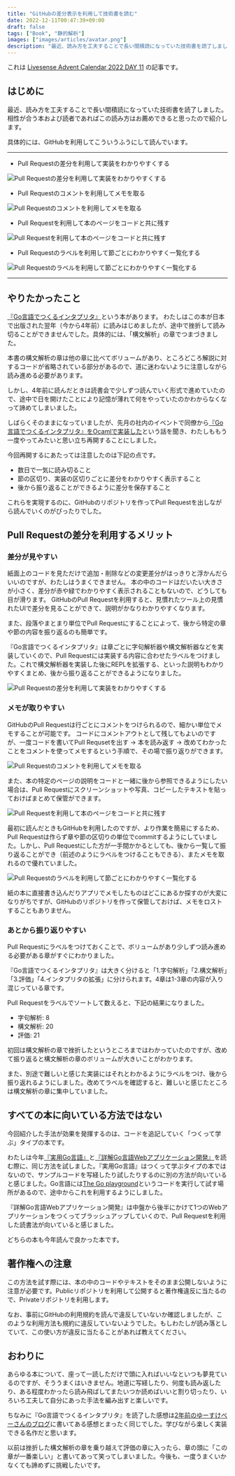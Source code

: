 ```yaml
---
title: "GitHubの差分表示を利用して技術書を読む"
date: 2022-12-11T00:47:39+09:00
draft: false
tags: ["Book", "静的解析"]
images: ["images/articles/avatar.png"]
description: "最近、読み方を工夫することで長い間積読になっていた技術書を読了しました。相性が合う本および読者であればこの読み方はお薦めできると思ったので紹介します。"
---
```


これは [Livesense Advent Calendar 2022 DAY 11](https://adventar.org/calendars/7971) の記事です。
## はじめに

最近、読み方を工夫することで長い間積読になっていた技術書を読了しました。相性が合う本および読者であればこの読み方はお薦めできると思ったので紹介します。

具体的には、GitHubを利用してこういうふうにして読んでいます。

***

- Pull Requestの差分を利用して実装をわかりやすくする

![Pull Requestの差分を利用して実装をわかりやすくする](/images/articles/github_pr_2.png)

- Pull Requestのコメントを利用してメモを取る

![Pull Requestのコメントを利用してメモを取る](/images/articles/github_pr_4.png)

- Pull Requestを利用して本のページをコードと共に残す

![Pull Requestを利用して本のページをコードと共に残す](/images/articles/github_pr_1.png)

- Pull Requestのラベルを利用して節ごとにわかりやすく一覧化する

![Pull Requestのラベルを利用して節ごとにわかりやすく一覧化する](/images/articles/github_pr_3.png)

***

## やりたかったこと

[『Go言語でつくるインタプリタ』](https://www.oreilly.co.jp/books/9784873118222/)という本があります。
わたしはこの本が日本で出版された翌年（今から4年前）に読みはじめましたが、途中で挫折して読み切ることができませんでした。具体的には、「構文解析」の章でつまづきました。

本書の構文解析の章は他の章に比べてボリュームがあり、ところどころ解説に対するコードが省略されている部分があるので、道に迷わないように注意しながら読み進める必要があります。

しかし、4年前に読んだときは読書会で少しずつ読んでいく形式で進めていたので、途中で日を開けたことにより記憶が薄れて何をやっていたのかわからなくなって諦めてしまいました。

しばらくそのままになっていましたが、先月の社内のイベントで同僚から[『Go言語でつくるインタプリタ』をOcamlで実装した](https://github.com/ryo-imai-bit/Writing-An-Interpreter-In-Go-In-OCaml)という話を聞き、わたしももう一度やってみたいと思い立ち再開することにしました。

今回再開するにあたっては注意したのは下記の点です。

- 数日で一気に読み切ること
- 節の区切り、実装の区切りごとに差分をわかりやすく表示すること
- 後から振り返ることができるように差分を保存すること

これらを実現するのに、GitHubのリポジトリを作ってPull Requestを出しながら読んでいくのがぴったりでした。

## Pull Requestの差分を利用するメリット

### 差分が見やすい

紙面上のコードを見ただけで追加・削除などの変更差分がはっきりと浮かんだらいいのですが、わたしはうまくできません。
本の中のコードはだいたい大きさが小さく、差分が赤や緑でわかりやすく表示されることもないので、どうしても目が滑ります。
GitHubのPull Requestを利用すると、見慣れたツール上の見慣れたUIで差分を見ることができて、説明がかなりわかりやすくなります。

また、段落やまとまり単位でPull Requestにすることによって、後から特定の章や節の内容を振り返るのも簡単です。

『Go言語でつくるインタプリタ』は章ごとに字句解析器や構文解析器などを実装していくので、Pull Requestには実装する内容に合わせたラベルをつけました。これで構文解析器を実装した後にREPLを拡張する、といった説明もわかりやすくまとめ、後から振り返ることができるようになりました。

![Pull Requestの差分を利用して実装をわかりやすくする](/images/articles/github_pr_2.png)

### メモが取りやすい

GitHubのPull Requestは行ごとにコメントをつけられるので、細かい単位でメモすることが可能です。
コードにコメントアウトとして残してもよいのですが、一度コードを書いてPull Requsetを出す -> 本を読み返す -> 改めてわかったことをコメントを使ってメモするという手順で、その場で振り返りができます。

![Pull Requestのコメントを利用してメモを取る](/images/articles/github_pr_4.png)

また、本の特定のページの説明をコードと一緒に後から参照できるようにしたい場合は、Pull Requestにスクリーンショットや写真、コピーしたテキストを貼っておけばまとめて保管ができます。

![Pull Requestを利用して本のページをコードと共に残す](/images/articles/github_pr_1.png)

最初に読んだときもGitHubを利用したのですが、より作業を簡易にするため、Pull Requestは作らず章や節の区切りの単位でcommitするようにしていました。しかし、Pull Requestにした方が一手間かかるとしても、後から一覧して振り返ることができ（前述のようにラベルをつけることもできる）、またメモを取れるので優れていました。

![Pull Requestのラベルを利用して節ごとにわかりやすく一覧化する](/images/articles/github_pr_3.png)

紙の本に直接書き込んだりアプリでメモしたものはどこにあるか探すのが大変になりがちですが、GitHubのリポジトリを作って保管しておけば、メモをロストすることもありません。

### あとから振り返りやすい

Pull Requestにラベルをつけておくことで、ボリュームがあり少しずつ読み進める必要がある章がすぐにわかりました。

『Go言語でつくるインタプリタ』は大きく分けると「1.字句解析」「2.構文解析」「3.評価」「4.インタプリタの拡張」に分けられます。4章は1-3章の内容が入り混じっている章です。

Pull Requestをラベルでソートして数えると、下記の結果になりました。

- 字句解析: 8
- 構文解析: 20
- 評価: 21

初回は構文解析の章で挫折したというところまではわかっていたのですが、改めて振り返ると構文解析の章のボリュームが大きいことがわかります。

また、別途で難しいと感じた実装にはそれとわかるようにラベルをつけ、後から振り返れるようにしました。改めてラベルを確認すると、難しいと感じたところは構文解析の章に集中していました。

## すべての本に向いている方法ではない

今回紹介した手法が効果を発揮するのは、コードを追記していく「つくって学ぶ」タイプの本です。

わたしは今年[『実用Go言語』](https://www.oreilly.co.jp/books/9784873119694/)と[『詳解Go言語Webアプリケーション開発』](https://book.mynavi.jp/manatee/books/detail/id=131170)を読む際に、同じ方法を試しました。『実用Go言語』はつくって学ぶタイプの本ではないので、サンプルコードを写経したり試したりするのに別の方法が向いていると感じました。Go言語には[The Go playground](https://go.dev/play/)というコードを実行して試す場所があるので、途中からこれを利用するようにしました。

『詳解Go言語Webアプリケーション開発』は中盤から後半にかけて1つのWebアプリケーションをつくってブラッシュアップしていくので、Pull Requestを利用した読書法が向いていると感じました。

どちらの本も今年読んで良かった本です。

## 著作権への注意

この方法を試す際には、本の中のコードやテキストをそのまま公開しないように注意が必要です。Publicリポジトリを利用して公開すると著作権違反に当たるので、Privateリポジトリを利用します。

なお、事前にGitHubの利用規約を読んで違反していないか確認しましたが、このような利用方法も規約に違反していないようでした。もしわたしが読み落としていて、この使い方が違反に当たることがあれば教えてください。

## おわりに

あらゆる本について、座って一読しただけで頭に入ればいいなといつも夢見ているのですが、そううまくはいきません。地道に写経したり、何度も読み返したり、ある程度わかったら読み飛ばしてまたいつか読めばいいと割り切ったり、いろいろ工夫して自分にあった手法を編み出すと楽しいです。

ちなみに『Go言語でつくるインタプリタ』を読了した感想は[2年前のゆーすけべーさんのブログ](https://yusukebe.com/posts/2020/writing-an-interpreter-in-go/)に書いてある感想とまったく同じでした。学びながら楽しく実装できる名作だと思います。

以前は挫折した構文解析の章を乗り越えて評価の章に入ったら、章の頭に「この章が一番楽しい」と書いてあって笑ってしまいました。今後も、一度うまくいかなくても諦めずに挑戦したいです。
